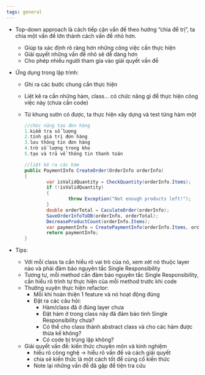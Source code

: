 ```yaml
---
tags: general 
---
```

- Top-down approach là cách tiếp cận vấn đề theo hướng “chia để trị”, ta chia một vấn đề lớn thành cách vấn đề nhỏ hơn.
    - Giúp ta xác định rõ ràng hơn những công việc cần thực hiện
    - Giải quyết những vấn đề nhỏ sẽ dễ dàng hơn
    - Cho phép nhiều người tham gia vào giải quyết vấn đề
- Ứng dụng trong lập trình:
    - Ghi ra các bước chung cần thực hiện
    - Liệt kê ra cần những hàm, class… có chức năng gì để thực hiện công việc này (chưa cần code)
    - Từ khung sườn có được, ta thực hiện xây dựng và test từng hàm một
        
        ```csharp
        //chức năng tạo đơn hàng
        1.kiểm tra số lượng
        2.tính giá trị đơn hàng
        3.lưu thông tin đơn hàng
        4.trừ số lượng trong kho
        5.tạo và trả về thông tin thanh toán
        
        //liệt kê ra các hàm
        public PaymentInfo CreateOrder(OrderInfo orderInfo)
        {
        		var isValidQuantity = CheckQuantity(orderInfo.Items);
        		if (!isValidQuantity)
        		{
        				throw Exception("Not enough products left!");
        		}
        		double orderTotal = CaculateOrder(orderInfo);
        		SaveOrderInfoToDB(orderInfo, orderTotal);
        		DecreaseProductCount(orderInfo.Items);
        		var paymentInfo = CreatePaymentInfo(orderInfo.Items, orderTotal);
        		return paymentInfo;
        }
        ```
        
- Tips:
    - Với mỗi class ta cần hiểu rõ vai trò của nó, xem xét nó thuộc layer nào và phải đảm bảo nguyên tắc Single Responsibility
    - Tương tự, mỗi method cần đảm bảo nguyên tắc Single Responsibility, cần hiểu rõ trình tự thực hiện của mỗi method trước khi code
    - Thường xuyên thực hiện refactor:
        - Mỗi khi hoàn thiện 1 feature và nó hoạt động đúng
        - Đặt ra các câu hỏi:
            - Hàm/class đã ở đúng layer chưa
            - Đặt hàm ở trong class này đã đảm bảo tính Single Responsibility chưa?
            - Có thể cho class thành abstract class và cho các hàm được thừa kế không?
            - Có code bị trùng lặp không?
    - Giải quyết vấn đề: kiến thức chuyên môn và kinh nghiệm
        - hiểu rõ công nghệ → hiểu rõ vấn đề và cách giải quyết
        - chia sẻ kiến thức là một cách tốt để củng cố kiến thức
        - Note lại những vấn đề đã gặp để tiện tra cứu